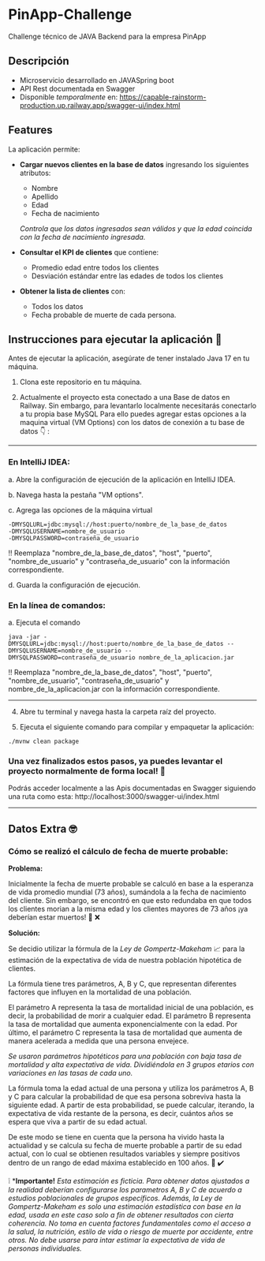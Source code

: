 # PinApp-Challenge
Challenge técnico de JAVA Backend para la empresa PinApp

## Descripción

- Microservicio desarrollado en JAVASpring boot
- API Rest documentada en Swagger
- Disponible *temporalmente* en: https://capable-rainstorm-production.up.railway.app/swagger-ui/index.html

## Features

La aplicación permite: 

- __Cargar nuevos clientes en la base de datos__ ingresando los siguientes atributos:
    - Nombre
    - Apellido
    - Edad
    - Fecha de nacimiento

  *Controla que los datos ingresados sean válidos y que la edad coincida con la fecha de nacimiento ingresada.*

- __Consultar el KPI de clientes__ que contiene:
    - Promedio edad entre todos los clientes
    - Desviación estándar entre las edades de todos los clientes

- __Obtener la lista de clientes__ con: 
    - Todos los datos
    - Fecha probable de muerte de cada persona.


## Instrucciones para ejecutar la aplicación :page_facing_up:

Antes de ejecutar la aplicación, asegúrate de tener instalado Java 17 en tu máquina.

1. Clona este repositorio en tu máquina.

2. Actualmente el proyecto esta conectado a una Base de datos en Railway. Sin embargo, para levantarlo localmente necesitarás conectarlo a tu propia base MySQL
Para ello puedes agregar estas opciones a la maquina virtual (VM Options) con los datos de conexión a tu base de datos :point_down: :

-----------------------------------------------------------------------------------------------------------------------------------------------------------------------
### En IntelliJ IDEA:

a. Abre la configuración de ejecución de la aplicación en IntelliJ IDEA.

b. Navega hasta la pestaña "VM options".

c. Agrega las opciones de la máquina virtual 

```VM Options
-DMYSQLURL=jdbc:mysql://host:puerto/nombre_de_la_base_de_datos
-DMYSQLUSERNAME=nombre_de_usuario
-DMYSQLPASSWORD=contraseña_de_usuario
```
!! Reemplaza "nombre_de_la_base_de_datos", "host", "puerto", "nombre_de_usuario" y "contraseña_de_usuario" con la información correspondiente.


d. Guarda la configuración de ejecución.


### En la línea de comandos:

a. Ejecuta el comando 

`java -jar -DMYSQLURL=jdbc:mysql://host:puerto/nombre_de_la_base_de_datos --DMYSQLUSERNAME=nombre_de_usuario --DMYSQLPASSWORD=contraseña_de_usuario nombre_de_la_aplicacion.jar` 

!! Reemplaza "nombre_de_la_base_de_datos", "host", "puerto", "nombre_de_usuario", "contraseña_de_usuario" y nombre_de_la_aplicacion.jar con la información correspondiente.

-----------------------------------------------------------------------------------------------------------------------------------------------------------------------

4. Abre tu terminal y navega hasta la carpeta raíz del proyecto.

5. Ejecuta el siguiente comando para compilar y empaquetar la aplicación:

`
./mvnw clean package 
`

### Una vez finalizados estos pasos, ya puedes levantar el proyecto normalmente de forma local! :raised_hands:

Podrás acceder localmente a las Apis documentadas en Swagger siguiendo una ruta como esta: http://localhost:3000/swagger-ui/index.html 

-----------------------------------------------------------------------------------------------------------------------------------------------------------------------

## Datos Extra 🤓

### Cómo se realizó el cálculo de fecha de muerte probable: 

__Problema:__

Inicialmente la fecha de muerte probable se calculó en base a la esperanza de vida promedio mundial (73 años), sumándola a la fecha de nacimiento del cliente. 
Sin embargo, se encontró en que esto redundaba en que todos los clientes morian a la misma edad y los clientes mayores de 73 años ¡ya deberían estar muertos! :facepalm: :x:

__Solución:__ 

Se decidio utilizar la fórmula de la *Ley de Gompertz-Makeham*  :chart_with_upwards_trend: para la estimación de la expectativa de vida de nuestra población hipotética de clientes. 

La fórmula tiene tres parámetros, A, B y C, que representan diferentes factores que influyen en la mortalidad de una población.

El parámetro A representa la tasa de mortalidad inicial de una población, es decir, la probabilidad de morir a cualquier edad. El parámetro B representa la tasa de mortalidad que aumenta exponencialmente con la edad. Por último, el parámetro C representa la tasa de mortalidad que aumenta de manera acelerada a medida que una persona envejece.

*Se usaron parámetros hipotéticos para una población con baja tasa de mortalidad y alta expectativa de vida. Dividiéndola en 3 grupos etarios con variaciones en las tasas de cada uno.*

La fórmula toma la edad actual de una persona y utiliza los parámetros A, B y C para calcular la probabilidad de que esa persona sobreviva hasta la siguiente edad. A partir de esta probabilidad, se puede calcular, iterando, la expectativa de vida restante de la persona, es decir, cuántos años se espera que viva a partir de su edad actual.

De este modo se tiene en cuenta que la persona ha vivido hasta la actualidad y se calcula su fecha de muerte probable a partir de su edad actual, con lo cual se obtienen resultados variables y siempre positivos dentro de un rango de edad máxima establecido en 100 años. :partying_face: :heavy_check_mark:

:grey_exclamation: *__Importante!__ *Esta estimación es ficticia. Para obtener datos ajustados a la realidad deberían configurarse los parametros A, B y C de acuerdo a estudios poblacionales de grupos específicos. Además, la Ley de Gompertz-Makeham es solo una estimación estadística con base en la edad, usada en este caso solo a fin de obtener resultados con cierta coherencia. No toma en cuenta factores fundamentales como el acceso a la salud, la nutrición, estilo de vida o riesgo de muerte por accidente, entre otros. No debe usarse para intar estimar la expectativa de vida de personas individuales.*
